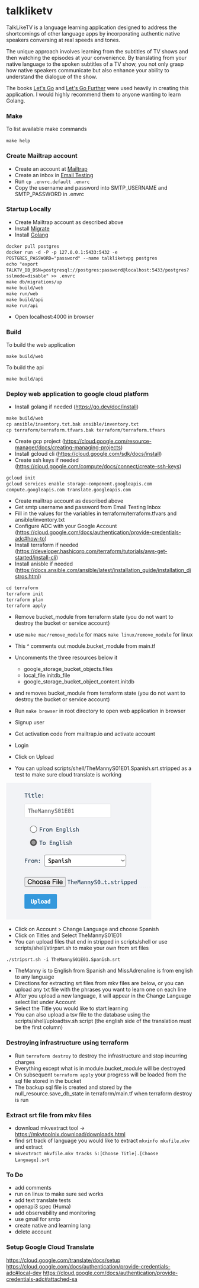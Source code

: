 # talkliketv

TalkLikeTV is a language learning application designed to address the shortcomings of other language apps by incorporating authentic native speakers conversing at real speeds and tones.

The unique approach involves learning from the subtitles of TV shows and then watching the episodes at your convenience. By translating from your native language to the spoken subtitles of a TV show, you not only grasp how native speakers communicate but also enhance your ability to understand the dialogue of the show.

The books [Let's Go](https://lets-go.alexedwards.net/) and [Let's Go Further](https://lets-go-further.alexedwards.net/) were used heavily in creating this application. I would highly recommend them to anyone wanting to learn Golang.

### Make

To list available make commands

`make help`

### Create Mailtrap account

- Create an account at [Mailtrap](https://mailtrap.io/)
- Create an inbox in [Email Testing](https://mailtrap.io/inboxes)
- Run `cp .envrc.default .envrc`
- Copy the username and password into SMTP_USERNAME and SMTP_PASSWORD in .envrc

### Startup Locally

- Create Mailtrap account as described above
- Install [Migrate](https://github.com/golang-migrate/migrate/blob/master/cmd/migrate/README.md)
- Install [Golang](https://go.dev/doc/install)
```
docker pull postgres
docker run -d -P -p 127.0.0.1:5433:5432 -e POSTGRES_PASSWORD="password" --name talkliketvpg postgres
echo "export TALKTV_DB_DSN=postgresql://postgres:password@localhost:5433/postgres?sslmode=disable" >> .envrc
make db/migrations/up
make build/web
make run/web
make build/api
make run/api
```
- Open localhost:4000 in browser

### Build

To build the web application
```
make build/web
```

To build the api
```
make build/api
```

### Deploy web application to google cloud platform

- Install golang if needed (https://go.dev/doc/install)
```shell
make build/web
cp ansible/inventory.txt.bak ansible/inventory.txt
cp terraform/terraform.tfvars.bak terraform/terraform.tfvars
```
- Create gcp project (https://cloud.google.com/resource-manager/docs/creating-managing-projects)
- Install gcloud cli (https://cloud.google.com/sdk/docs/install)
- Create ssh keys if needed (https://cloud.google.com/compute/docs/connect/create-ssh-keys)
```shell
gcloud init
gcloud services enable storage-component.googleapis.com  compute.googleapis.com translate.googleapis.com
```
- Create mailtrap account as described above
- Get smtp username and password from Email Testing Inbox
- Fill in the values for the variables in terraform/terraform.tfvars and ansible/inventory.txt
- Configure ADC with your Google Account (https://cloud.google.com/docs/authentication/provide-credentials-adc#how-to)
- Install terraform if needed (https://developer.hashicorp.com/terraform/tutorials/aws-get-started/install-cli)
- Install anisble if needed (https://docs.ansible.com/ansible/latest/installation_guide/installation_distros.html)
```shell
cd terraform
terraform init
terraform plan
terraform apply
```
- Remove bucket_module from terraform state (you do not want to destroy the bucket or service account)
- use `make mac/remove_module` for macs `make linux/remove_module` for linux
- This ^ comments out module.bucket_module from main.tf
- Uncomments the three resources below it
  - google_storage_bucket_objects.files
  - local_file.initdb_file
  - google_storage_bucket_object_content.initdb
- and removes bucket_module from terraform state (you do not want to destroy the bucket or service account)

- Run `make browser` in root directory to open web application in browser
- Signup user
- Get activation code from mailtrap.io and activate account
- Login
- Click on Upload
- You can upload scripts/shell/TheMannyS01E01.Spanish.srt.stripped as a test to make sure cloud translate is working

![img.png](readme_images/img.png)

- Click on Account > Change Language and choose Spanish
- Click on Titles and Select TheMannyS01E01
- You can upload files that end in stripped in scripts/shell or use scripts/shell/stirpsrt.sh to make your own from srt files
```shell
./stripsrt.sh -i TheMannyS01E01.Spanish.srt
```
- TheManny is to English from Spanish and MissAdrenaline is from english to any language 
- Directions for extracting srt files from mkv files are below, or you can upload any txt file with the phrases you want to learn one on each line
- After you upload a new language, it will appear in the Change Language select list under Account
- Select the Title you would like to start learning
- You can also upload a tsv file to the database using the scripts/shell/uploadtsv.sh script (the english side of the translation must be the first column)

### Destroying infrastructure using terraform

- Run `terraform destroy` to destroy the infrastructure and stop incurring charges
- Everything except what is in module.bucket_module will be destroyed
- On subsequent `terraform apply` your progress will be loaded from the sql file stored in the bucket
- The backup sql file is created and stored by the null_resource.save_db_state in terraform/main.tf when terraform destroy is run

### Extract srt file from mkv files

- download mkvextract tool -> https://mkvtoolnix.download/downloads.html
- find srt track of language you would like to extract `mkvinfo mkvfile.mkv` and extract
- `mkvextract mkvfile.mkv tracks 5:[Choose Title].[Choose Language].srt`

### To Do

- add comments
- run on linux to make sure sed works
- add text translate tests
- openapi3 spec (Huma)
- add observability and monitoring
- use gmail for smtp
- create native and learning lang
- delete account

### Setup Google Cloud Translate

https://cloud.google.com/translate/docs/setup
https://cloud.google.com/docs/authentication/provide-credentials-adc#local-dev
https://cloud.google.com/docs/authentication/provide-credentials-adc#attached-sa
